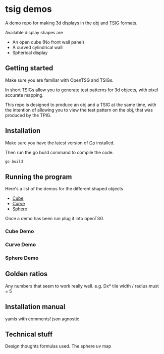 # tsig demos

A demo repo for making 3d displays in the
[obj](https://en.wikipedia.org/wiki/Wavefront_.obj_file) and
[TSIG](https://link.to.tsig) formats.

Available display shapes are

- An open cube (No front wall panel)
- A curved cylindrical wall
- Spherical  display

## Getting started

Make sure you are familiar with OpenTSG and TSIGs.

In short TSIGs allow you to generate test patterns for 3d objects,
with pixel accurate mapping.

This repo is designed to produce an obj and a
TSIG at the same time, with the intention of
allowing you to view the test pattern on the obj,
that was produced by the TPIG.

## Installation

Make sure you have the latest version of [Go](https://go.dev/doc/install) installed.

Then run the go build command to compile the code.

```cmd
go build
```

## Running the program

Here's a list of
the demos for the
different shaped objects

- [Cube](#cube-demo)
- [Curve](#curve-demo)
- [Sphere](#sphere-demo)

Once a demo has been run plug it into openTSG.

### Cube Demo

### Curve Demo

### Sphere Demo

## Golden ratios

Any numbers that seem to work really well.
e.g. Dx* tile width / radius must = 5

## Installation manual

yamls with comments!
json agnostic

## Technical stuff

Design thoughts
formulas used.
The sphere uv map
